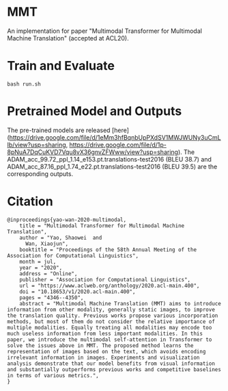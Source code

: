 # MMT
An implementation for paper "Multimodal Transformer for Multimodal Machine Translation" (accepted at ACL20). 

# Train and Evaluate
```bash run.sh```

# Pretrained Model and Outputs
The pre-trained models are released [here](https://drive.google.com/file/d/1eMm3hfBqnbUpPXdSV1MWJWUNy3uCmLIb/view?usp=sharing, https://drive.google.com/file/d/1p-8pNuA7DqCuKVD7Vqu8vX36gnvZFWww/view?usp=sharing). The ADAM_acc_99.72_ppl_1.14_e153.pt.translations-test2016 (BLEU 38.7) and ADAM_acc_87.16_ppl_1.74_e22.pt.translations-test2016 (BLEU 39.5) are the corresponding outputs. 

# Citation
```
@inproceedings{yao-wan-2020-multimodal,
    title = "Multimodal Transformer for Multimodal Machine Translation",
    author = "Yao, Shaowei  and
      Wan, Xiaojun",
    booktitle = "Proceedings of the 58th Annual Meeting of the Association for Computational Linguistics",
    month = jul,
    year = "2020",
    address = "Online",
    publisher = "Association for Computational Linguistics",
    url = "https://www.aclweb.org/anthology/2020.acl-main.400",
    doi = "10.18653/v1/2020.acl-main.400",
    pages = "4346--4350",
    abstract = "Multimodal Machine Translation (MMT) aims to introduce information from other modality, generally static images, to improve the translation quality. Previous works propose various incorporation methods, but most of them do not consider the relative importance of multiple modalities. Equally treating all modalities may encode too much useless information from less important modalities. In this paper, we introduce the multimodal self-attention in Transformer to solve the issues above in MMT. The proposed method learns the representation of images based on the text, which avoids encoding irrelevant information in images. Experiments and visualization analysis demonstrate that our model benefits from visual information and substantially outperforms previous works and competitive baselines in terms of various metrics.",
}
```
